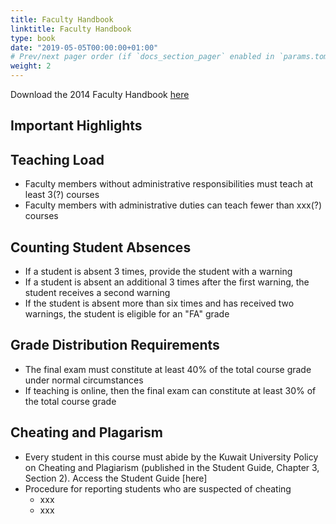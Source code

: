 ```yaml
---
title: Faculty Handbook
linktitle: Faculty Handbook
type: book
date: "2019-05-05T00:00:00+01:00"
# Prev/next pager order (if `docs_section_pager` enabled in `params.toml`)
weight: 2
---
```

Download the 2014 Faculty Handbook [here](http://www.cba.edu.kw/cs/groups/coba/documents/ku_content/kuw187680.pdf)


## Important Highlights

## Teaching Load
  * Faculty members without administrative responsibilities must teach at least 3(?) courses
  * Faculty members with administrative duties can teach fewer than xxx(?) courses
  

## Counting Student Absences
  * If a student is absent 3 times, provide the student with a warning
  * If a student is absent an additional 3 times after the first warning, the student receives a second warning
  * If the student is absent more than six times and has received two warnings, the student is eligible for an "FA" grade


## Grade Distribution Requirements
  * The final exam must constitute at least 40% of the total course grade under normal circumstances
  * If teaching is online, then the final exam can constitute at least 30% of the total course grade

## Cheating and Plagarism
  * Every student in this course must abide by the Kuwait University Policy on Cheating and Plagiarism (published in the Student Guide, Chapter 3, Section 2). Access the Student Guide [here]
  * Procedure for reporting students who are suspected of cheating 
    * xxx
    * xxx 

